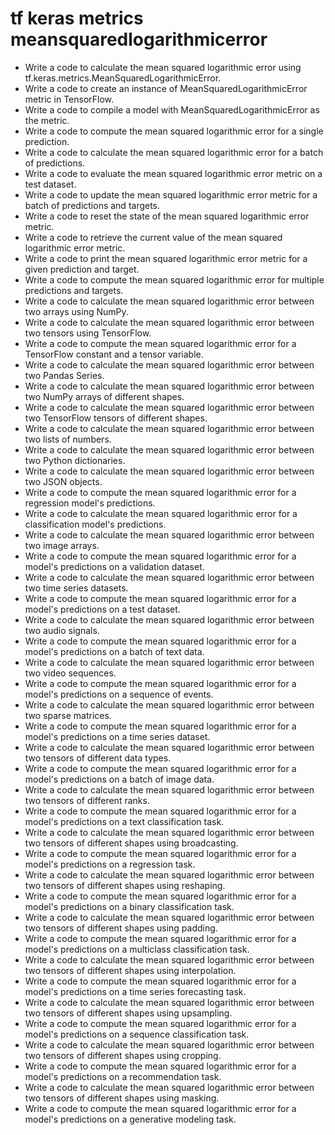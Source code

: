 # tf keras metrics meansquaredlogarithmicerror

- Write a code to calculate the mean squared logarithmic error using tf.keras.metrics.MeanSquaredLogarithmicError.
- Write a code to create an instance of MeanSquaredLogarithmicError metric in TensorFlow.
- Write a code to compile a model with MeanSquaredLogarithmicError as the metric.
- Write a code to compute the mean squared logarithmic error for a single prediction.
- Write a code to calculate the mean squared logarithmic error for a batch of predictions.
- Write a code to evaluate the mean squared logarithmic error metric on a test dataset.
- Write a code to update the mean squared logarithmic error metric for a batch of predictions and targets.
- Write a code to reset the state of the mean squared logarithmic error metric.
- Write a code to retrieve the current value of the mean squared logarithmic error metric.
- Write a code to print the mean squared logarithmic error metric for a given prediction and target.
- Write a code to compute the mean squared logarithmic error for multiple predictions and targets.
- Write a code to calculate the mean squared logarithmic error between two arrays using NumPy.
- Write a code to calculate the mean squared logarithmic error between two tensors using TensorFlow.
- Write a code to compute the mean squared logarithmic error for a TensorFlow constant and a tensor variable.
- Write a code to calculate the mean squared logarithmic error between two Pandas Series.
- Write a code to calculate the mean squared logarithmic error between two NumPy arrays of different shapes.
- Write a code to calculate the mean squared logarithmic error between two TensorFlow tensors of different shapes.
- Write a code to calculate the mean squared logarithmic error between two lists of numbers.
- Write a code to calculate the mean squared logarithmic error between two Python dictionaries.
- Write a code to calculate the mean squared logarithmic error between two JSON objects.
- Write a code to compute the mean squared logarithmic error for a regression model's predictions.
- Write a code to calculate the mean squared logarithmic error for a classification model's predictions.
- Write a code to calculate the mean squared logarithmic error between two image arrays.
- Write a code to compute the mean squared logarithmic error for a model's predictions on a validation dataset.
- Write a code to calculate the mean squared logarithmic error between two time series datasets.
- Write a code to compute the mean squared logarithmic error for a model's predictions on a test dataset.
- Write a code to calculate the mean squared logarithmic error between two audio signals.
- Write a code to compute the mean squared logarithmic error for a model's predictions on a batch of text data.
- Write a code to calculate the mean squared logarithmic error between two video sequences.
- Write a code to compute the mean squared logarithmic error for a model's predictions on a sequence of events.
- Write a code to calculate the mean squared logarithmic error between two sparse matrices.
- Write a code to compute the mean squared logarithmic error for a model's predictions on a time series dataset.
- Write a code to calculate the mean squared logarithmic error between two tensors of different data types.
- Write a code to compute the mean squared logarithmic error for a model's predictions on a batch of image data.
- Write a code to calculate the mean squared logarithmic error between two tensors of different ranks.
- Write a code to compute the mean squared logarithmic error for a model's predictions on a text classification task.
- Write a code to calculate the mean squared logarithmic error between two tensors of different shapes using broadcasting.
- Write a code to compute the mean squared logarithmic error for a model's predictions on a regression task.
- Write a code to calculate the mean squared logarithmic error between two tensors of different shapes using reshaping.
- Write a code to compute the mean squared logarithmic error for a model's predictions on a binary classification task.
- Write a code to calculate the mean squared logarithmic error between two tensors of different shapes using padding.
- Write a code to compute the mean squared logarithmic error for a model's predictions on a multiclass classification task.
- Write a code to calculate the mean squared logarithmic error between two tensors of different shapes using interpolation.
- Write a code to compute the mean squared logarithmic error for a model's predictions on a time series forecasting task.
- Write a code to calculate the mean squared logarithmic error between two tensors of different shapes using upsampling.
- Write a code to compute the mean squared logarithmic error for a model's predictions on a sequence classification task.
- Write a code to calculate the mean squared logarithmic error between two tensors of different shapes using cropping.
- Write a code to compute the mean squared logarithmic error for a model's predictions on a recommendation task.
- Write a code to calculate the mean squared logarithmic error between two tensors of different shapes using masking.
- Write a code to compute the mean squared logarithmic error for a model's predictions on a generative modeling task.
